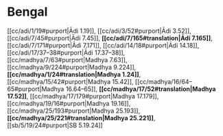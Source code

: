 # Bengal

[[cc/adi/1/19#purport|Ādi 1.19]], [[cc/adi/3/52#purport|Ādi 3.52]], [[cc/adi/7/45#purport|Ādi 7.45]], **[[cc/adi/7/165#translation|Ādi 7.165]]**, [[cc/adi/7/171#purport|Ādi 7.171]], [[cc/adi/14/18#purport|Ādi 14.18]], [[cc/adi/17/37–38#purport|Ādi 17.37–38]], [[cc/madhya/7/63#purport|Madhya 7.63]], [[cc/madhya/9/224#purport|Madhya 9.224]], **[[cc/madhya/1/24#translation|Madhya 1.24]]**, [[cc/madhya/15/42#purport|Madhya 15.42]], [[cc/madhya/16/64–65#purport|Madhya 16.64–65]], **[[cc/madhya/17/52#translation|Madhya 17.52]]**, [[cc/madhya/17/179#purport|Madhya 17.179]], [[cc/madhya/19/16#purport|Madhya 19.16]], [[cc/madhya/25/193#purport|Madhya 25.193]], **[[cc/madhya/25/221#translation|Madhya 25.221]]**, [[sb/5/19/24#purport|SB 5.19.24]]

